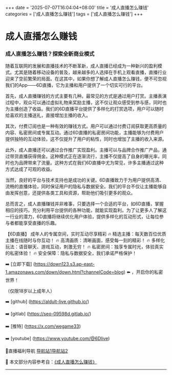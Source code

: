 +++
date = '2025-07-07T16:04:04+08:00'
title = '成人直播怎么赚钱'
categories = ['成人直播怎么赚钱']
tags = ['成人直播怎么赚钱']
+++

# 成人直播怎么赚钱

### 成人直播怎么赚钱？探索全新商业模式

随着互联网的发展和直播技术的不断革新，成人直播已经成为一种新兴的盈利模式。尤其是随着移动设备的普及，越来越多的人选择在手机上观看直播，直播行业迎来了空前繁荣的局面。在这其中，如果你想了解成人直播怎么赚钱，便不可忽视我们的App——6D直播，它为主播和用户提供了一个切实可行的平台。

首先，成人直播赚钱的方式主要有几种。最常见的方式是通过用户打赏。主播表演过程中，观众可以通过虚拟礼物来奖励主播，这不仅让观众感受到参与感，同时也为主播创造了收益。我们的6D直播平台提供了多样化的打赏选项，用户可以随时给喜欢的主播送礼，直接增加主播的收入。

其次，付费订阅也是一种有效的赚钱方式。用户可以通过付费订阅获取更高质量的内容、私密房间或专属互动。通过6D直播的私密房间功能，主播能够为付费用户提供独特的互动体验，这不仅提升了用户的粘性，同时也增加了主播的收入来源。

此外，成人直播还可以通过合作推广实现盈利。主播可以与品牌合作推广产品，通过带货直播获得佣金。这种模式正在逐渐流行，主播不仅提高了自身的曝光率，同时也为品牌带来了流量。这种方式在我们6D直播中尤为常见，许多主播通过这种方式达成了可观的收益。

当然，良好的平台与技术支持也是成功的关键。6D直播致力于为用户提供高清、流畅的直播体验，同时保证用户的隐私与数据安全。我们的平台不仅让主播能够自由发挥创意，还提供各类工具和资源，帮助他们吸引更多的观众。

总而言之，成人直播赚钱并非难事，只要选择一个合适的平台，如6D直播，掌握相应的技巧，充分利用平台提供的各种功能，就能实现盈利。为了让更多人了解这一行业的潜力，6D直播将继续优化用户体验，提供多样化的互动形式，让每位参与者都能享受直播的乐趣。

【6D直播】
成年人的专属空间，实时互动尽享精彩
🔥 精选主播：每天数百位优质主播在线随时与你互动！
🔥 高清画质：清晰画面，感受每一刻的精彩！
🔥 多样化玩法：语音聊天、游戏互动，刺激无穷！
🔥 私密房间：独享专属时光，体验真实的私密体验！
🔥 安全保障：隐私与数据安全，我们承诺严格保护！

➡️ [立即下载] (https://down123.s3.ap-east-1.amazonaws.com/down/down.html?channelCode=blog) ⬅️ ，开启你的私密世界！

（仅限18岁以上成年人）

➡️ [github] (https://aldult-live.github.io/)

➡️ [gitlab] (https://seo-09598d.gitlab.io/)

➡️ [推特] (https://x.com/wegame33)

➡️ [youtube] (https://www.youtube.com/@6Dlive)

🔞直播福利导航   [导航站1](https://webstack-86085a.gitlab.io/)[导航站2](https://onlygit123-2.github.io/)


📘 本文部分内容参考自：[《成人直播怎么赚钱》](https://github.com/bilibilivv/bilibili)

---
